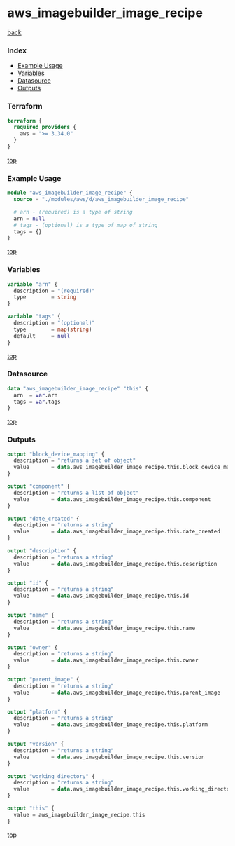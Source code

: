 # aws_imagebuilder_image_recipe

[back](../aws.md)

### Index

- [Example Usage](#example-usage)
- [Variables](#variables)
- [Datasource](#datasource)
- [Outputs](#outputs)

### Terraform

```terraform
terraform {
  required_providers {
    aws = ">= 3.34.0"
  }
}
```

[top](#index)

### Example Usage

```terraform
module "aws_imagebuilder_image_recipe" {
  source = "./modules/aws/d/aws_imagebuilder_image_recipe"

  # arn - (required) is a type of string
  arn = null
  # tags - (optional) is a type of map of string
  tags = {}
}
```

[top](#index)

### Variables

```terraform
variable "arn" {
  description = "(required)"
  type        = string
}

variable "tags" {
  description = "(optional)"
  type        = map(string)
  default     = null
}
```

[top](#index)

### Datasource

```terraform
data "aws_imagebuilder_image_recipe" "this" {
  arn  = var.arn
  tags = var.tags
}
```

[top](#index)

### Outputs

```terraform
output "block_device_mapping" {
  description = "returns a set of object"
  value       = data.aws_imagebuilder_image_recipe.this.block_device_mapping
}

output "component" {
  description = "returns a list of object"
  value       = data.aws_imagebuilder_image_recipe.this.component
}

output "date_created" {
  description = "returns a string"
  value       = data.aws_imagebuilder_image_recipe.this.date_created
}

output "description" {
  description = "returns a string"
  value       = data.aws_imagebuilder_image_recipe.this.description
}

output "id" {
  description = "returns a string"
  value       = data.aws_imagebuilder_image_recipe.this.id
}

output "name" {
  description = "returns a string"
  value       = data.aws_imagebuilder_image_recipe.this.name
}

output "owner" {
  description = "returns a string"
  value       = data.aws_imagebuilder_image_recipe.this.owner
}

output "parent_image" {
  description = "returns a string"
  value       = data.aws_imagebuilder_image_recipe.this.parent_image
}

output "platform" {
  description = "returns a string"
  value       = data.aws_imagebuilder_image_recipe.this.platform
}

output "version" {
  description = "returns a string"
  value       = data.aws_imagebuilder_image_recipe.this.version
}

output "working_directory" {
  description = "returns a string"
  value       = data.aws_imagebuilder_image_recipe.this.working_directory
}

output "this" {
  value = aws_imagebuilder_image_recipe.this
}
```

[top](#index)